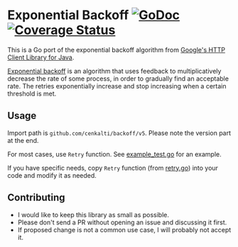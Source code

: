 # Exponential Backoff [![GoDoc][godoc image]][godoc] [![Coverage Status][coveralls image]][coveralls]

This is a Go port of the exponential backoff algorithm from [Google's HTTP Client Library for Java][google-http-java-client].

[Exponential backoff][exponential backoff wiki]
is an algorithm that uses feedback to multiplicatively decrease the rate of some process,
in order to gradually find an acceptable rate.
The retries exponentially increase and stop increasing when a certain threshold is met.

## Usage

Import path is `github.com/cenkalti/backoff/v5`. Please note the version part at the end.

For most cases, use `Retry` function. See [example_test.go][example] for an example.

If you have specific needs, copy `Retry` function (from [retry.go][retry-src]) into your code and modify it as needed.

## Contributing

* I would like to keep this library as small as possible.
* Please don't send a PR without opening an issue and discussing it first.
* If proposed change is not a common use case, I will probably not accept it.

[godoc]: https://pkg.go.dev/github.com/cenkalti/backoff/v5
[godoc image]: https://godoc.org/github.com/cenkalti/backoff?status.png
[coveralls]: https://coveralls.io/github/cenkalti/backoff?branch=v5
[coveralls image]: https://coveralls.io/repos/github/cenkalti/backoff/badge.svg?branch=v5

[google-http-java-client]: https://github.com/google/google-http-java-client/blob/da1aa993e90285ec18579f1553339b00e19b3ab5/google-http-client/src/main/java/com/google/api/client/util/ExponentialBackOff.java
[exponential backoff wiki]: http://en.wikipedia.org/wiki/Exponential_backoff

[retry-src]: https://github.com/cenkalti/backoff/blob/v5/retry.go
[example]: https://github.com/cenkalti/backoff/blob/v5/example_test.go
